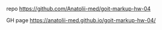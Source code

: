 repo 
https://github.com/Anatolii-med/goit-markup-hw-04


GH page
https://anatolii-med.github.io/goit-markup-hw-04/
